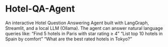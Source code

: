 # Hotel-QA-Agent
An interactive Hotel Question Answering Agent built with LangGraph, Streamlit, and a local LLM (Ollama). The agent can answer natural language queries like:  “Find 5 hotels in Paris with star rating ≥ 4”  “List top 10 hotels in Spain by comfort”  “What are the best rated hotels in Tokyo?”
